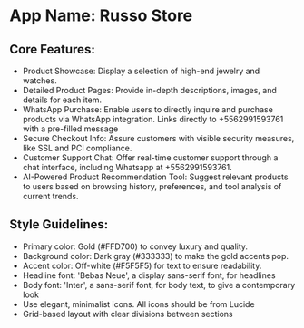 # **App Name**: Russo Store

## Core Features:

- Product Showcase: Display a selection of high-end jewelry and watches.
- Detailed Product Pages: Provide in-depth descriptions, images, and details for each item.
- WhatsApp Purchase: Enable users to directly inquire and purchase products via WhatsApp integration. Links directly to +5562991593761 with a pre-filled message
- Secure Checkout Info: Assure customers with visible security measures, like SSL and PCI compliance.
- Customer Support Chat: Offer real-time customer support through a chat interface, including Whatsapp at +5562991593761.
- AI-Powered Product Recommendation Tool: Suggest relevant products to users based on browsing history, preferences, and tool analysis of current trends.

## Style Guidelines:

- Primary color: Gold (#FFD700) to convey luxury and quality.
- Background color: Dark gray (#333333) to make the gold accents pop.
- Accent color: Off-white (#F5F5F5) for text to ensure readability.
- Headline font: 'Bebas Neue', a display sans-serif font, for headlines
- Body font: 'Inter', a sans-serif font, for body text, to give a contemporary look
- Use elegant, minimalist icons. All icons should be from Lucide
- Grid-based layout with clear divisions between sections